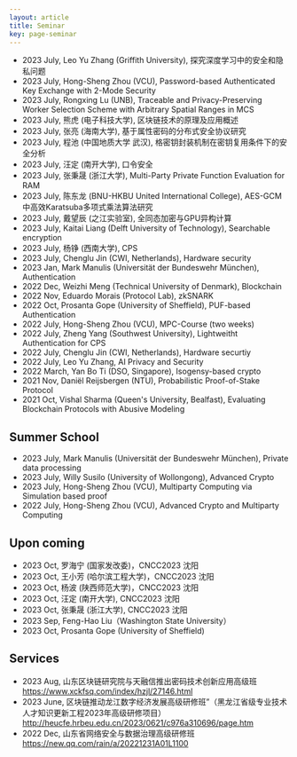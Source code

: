 ```yaml
---
layout: article
title: Seminar
key: page-seminar
---
```


- 2023 July, Leo Yu Zhang (Griffith University), 探究深度学习中的安全和隐私问题  
- 2023 July, Hong-Sheng Zhou (VCU), Password-based Authenticated Key Exchange with 2-Mode Security  
- 2023 July, Rongxing Lu (UNB), Traceable and Privacy-Preserving Worker Selection Scheme with Arbitrary Spatial Ranges in MCS   
- 2023 July, 熊虎 (电子科技大学), 区块链技术的原理及应用概述  
- 2023 July, 张亮 (海南大学), 基于属性密码的分布式安全协议研究  
- 2023 July, 程池 (中国地质大学 武汉), 格密钥封装机制在密钥复用条件下的安全分析  
- 2023 July, 汪定 (南开大学), 口令安全  
- 2023 July, 张秉晟 (浙江大学), Multi-Party Private Function Evaluation for RAM    
- 2023 July, 陈东龙 (BNU-HKBU United International College), AES-GCM中高效Karatsuba多项式乘法算法研究  
- 2023 July, 戴望辰 (之江实验室), 全同态加密与GPU异构计算  
- 2023 July, Kaitai Liang (Delft University of Technology), Searchable encryption
- 2023 July, 杨铮 (西南大学), CPS  
- 2023 July, Chenglu Jin (CWI, Netherlands), Hardware security 
- 2023 Jan, Mark Manulis (Universität der Bundeswehr München), Authentication  
- 2022 Dec, Weizhi Meng (Technical University of Denmark), Blockchain  
- 2022 Nov, Eduardo Morais (Protocol Lab), zkSNARK  
- 2022 Oct, Prosanta Gope (University of Sheffield), PUF-based Authentication  
- 2022 July, Hong-Sheng Zhou (VCU), MPC-Course (two weeks)  
- 2022 July, Zheng Yang (Southwest University), Lightweitht Authentication for CPS  
- 2022 July, Chenglu Jin (CWI, Netherlands), Hardware securtiy  
- 2022 July, Leo Yu Zhang, AI Privacy and Security  
- 2022 March, Yan Bo Ti (DSO, Singapore), Isogensy-based crypto  
- 2021 Nov, Daniël Reijsbergen (NTU), Probabilistic Proof-of-Stake Protocol  
- 2021 Oct, Vishal Sharma (Queen's University, Bealfast),  Evaluating Blockchain Protocols with Abusive Modeling  

## Summer School

- 2023 July, Mark Manulis (Universität der Bundeswehr München), Private data processing
- 2023 July, Willy Susilo (University of Wollongong), Advanced Crypto 
- 2023 July, Hong-Sheng Zhou (VCU), Multiparty Computing via Simulation based proof   
- 2022 July, Hong-Sheng Zhou (VCU), Advanced Crypto and Multiparty Computing

## Upon coming

- 2023 Oct, 罗海宁 (国家发改委)，CNCC2023 沈阳 
- 2023 Oct, 王小芳 (哈尔滨工程大学)，CNCC2023 沈阳 
- 2023 Oct, 杨波 (陕西师范大学)，CNCC2023 沈阳 
- 2023 Oct, 汪定 (南开大学), CNCC2023 沈阳 
- 2023 Oct, 张秉晟 (浙江大学), CNCC2023 沈阳 
- 2023 Sep, Feng-Hao Liu（Washington State University）
- 2023 Oct, Prosanta Gope (University of Sheffield)


## Services
- 2023 Aug, 山东区块链研究院与天融信推出密码技术创新应用高级班 https://www.xckfsq.com/index/hzjl/27146.html
- 2023 June, 区块链推动龙江数字经济发展高级研修班”（黑龙江省级专业技术人才知识更新工程2023年高级研修项目）http://heucfe.hrbeu.edu.cn/2023/0621/c976a310696/page.htm
- 2022 Dec, 山东省网络安全与数据治理高级研修班 https://new.qq.com/rain/a/20221231A01L1100
